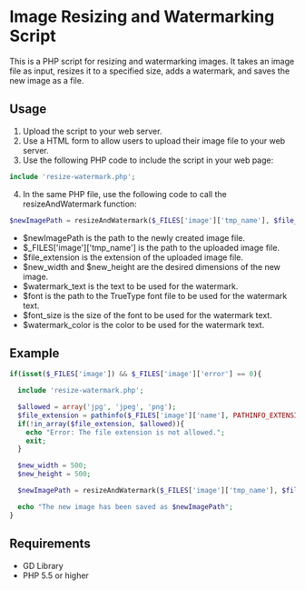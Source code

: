 # Image Resizing and Watermarking Script

This is a PHP script for resizing and watermarking images. It takes an image file as input, resizes it to a specified size, adds a watermark, and saves the new image as a file.

## Usage

1. Upload the script to your web server.
2. Use a HTML form to allow users to upload their image file to your web server.
3. Use the following PHP code to include the script in your web page:

```php
include 'resize-watermark.php';
```

4. In the same PHP file, use the following code to call the resizeAndWatermark function:

```php
$newImagePath = resizeAndWatermark($_FILES['image']['tmp_name'], $file_extension, $new_width, $new_height, $watermark_text, $font, $font_size, $watermark_color);
```

- $newImagePath is the path to the newly created image file.
- $_FILES['image']['tmp_name'] is the path to the uploaded image file.
- $file_extension is the extension of the uploaded image file.
- $new_width and $new_height are the desired dimensions of the new image.
- $watermark_text is the text to be used for the watermark.
- $font is the path to the TrueType font file to be used for the watermark text.
- $font_size is the size of the font to be used for the watermark text.
- $watermark_color is the color to be used for the watermark text.

## Example

```php
if(isset($_FILES['image']) && $_FILES['image']['error'] == 0){

  include 'resize-watermark.php';

  $allowed = array('jpg', 'jpeg', 'png');
  $file_extension = pathinfo($_FILES['image']['name'], PATHINFO_EXTENSION);
  if(!in_array($file_extension, $allowed)){
    echo "Error: The file extension is not allowed.";
    exit;
  }

  $new_width = 500;
  $new_height = 500;

  $newImagePath = resizeAndWatermark($_FILES['image']['tmp_name'], $file_extension, $new_width, $new_height, 'My Website', 'arial.ttf', 20, imagecolorallocate($new_image, 255, 255, 255));

  echo "The new image has been saved as $newImagePath";
}
```

## Requirements

- GD Library
- PHP 5.5 or higher  
